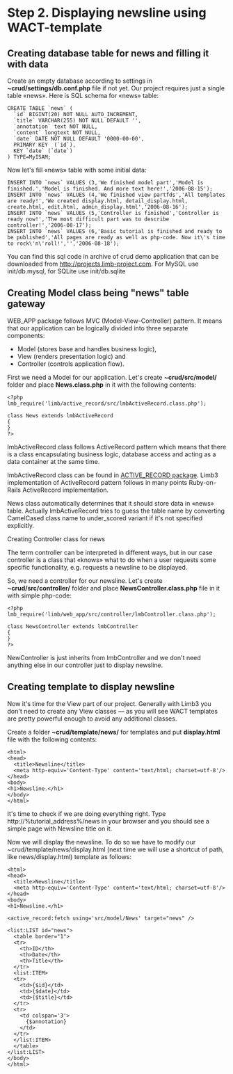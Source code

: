 # Step 2. Displaying newsline using WACT-template
## Creating database table for news and filling it with data

Create an empty database according to settings in **~crud/settings/db.conf.php** file if not yet. Our project requires just a single table «news». Here is SQL schema for «news» table:

    CREATE TABLE `news` (
      `id` BIGINT(20) NOT NULL AUTO_INCREMENT,
      `title` VARCHAR(255) NOT NULL DEFAULT '',
      `annotation` text NOT NULL,
      `content` longtext NOT NULL,
      `date` DATE NOT NULL DEFAULT '0000-00-00',
      PRIMARY KEY  (`id`),
      KEY `date` (`date`)
    ) TYPE=MyISAM;

Now let's fill «news» table with some initial data:

    INSERT INTO `news` VALUES (3,'We finished model part','Model is finished.','Model is finished. And more text here!','2006-08-15');
    INSERT INTO `news` VALUES (4,'We finished view partfds','All templates are ready!','We created display.html, detail_display.html, create.html, edit.html, admin_display.html','2006-08-16');
    INSERT INTO `news` VALUES (5,'Controller is finished','Controller is ready now!','The most difficult part was to describe controller!','2006-08-17');
    INSERT INTO `news` VALUES (6,'Basic tutorial is finished and ready to be published','All pages are ready as well as php-code. Now it\'s time to rock\'n\'roll!','','2006-08-18');
    
You can find this sql code in archive of crud demo application that can be downloaded from http://projects.limb-project.com. For MySQL use init/db.mysql, for SQLite use init/db.sqlite

## Creating Model class being "news" table gateway
WEB_APP package follows MVC (Model-View-Controller) pattern. It means that our application can be logically divided into three separate components:

* Model (stores base and handles business logic),
* View (renders presentation logic) and
* Controller (controls application flow).

First we need a Model for our application. Let's create **~crud/src/model/** folder and place **News.class.php** in it with the following contents:

    <?php
    lmb_require('limb/active_record/src/lmbActiveRecord.class.php');
 
    class News extends lmbActiveRecord
    {
    }
    ?>

lmbActiveRecord class follows ActiveRecord pattern which means that there is a class encapsulating business logic, database access and acting as a data container at the same time.

lmbActiveRecord class can be found in [ACTIVE_RECORD package](../../../../active_record/docs/en/active_record.md). Limb3 implementation of ActiveRecord pattern follows in many points Ruby-on-Rails ActiveRecord implementation.

News class automatically determines that it should store data in «news» table. Actually lmbActiveRecord tries to guess the table name by converting CamelCased class name to under_scored variant if it's not specified explicitly.

Creating Controller class for news

The term controller can be interpreted in different ways, but in our case controller is a class that «knows» what to do when a user requests some specific functionality, e.g. requests a newsline to be displayed.

So, we need a controller for our newsline. Let's create **~crud/src/controller/** folder and place **NewsController.class.php** file in it with simple php-code:

    <?php
    lmb_require('limb/web_app/src/controller/lmbController.class.php');
 
    class NewsController extends lmbController
    {
    }
    ?>

NewController is just inherits from lmbController and we don't need anything else in our controller just to display newsline.

## Creating template to display newsline
Now it's time for the View part of our project. Generally with Limb3 you don't need to create any View classes — as you will see WACT templates are pretty powerful enough to avoid any additional classes.

Create a folder **~crud/template/news/** for templates and put **display.html** file with the following contents:

    <html>
    <head>
      <title>Newsline</title>
      <meta http-equiv='Content-Type' content='text/html; charset=utf-8'/>
    </head>
    <body>
    <h1>Newsline.</h1>
    </body>
    </html>

It's time to check if we are doing everything right. Type http://%tutorial_address%/news in your browser and you should see a simple page with Newsline title on it.

Now we will display the newsline. To do so we have to modify our ~crud/template/news/display.html (next time we will use a shortcut of path, like news/display.html) template as follows:

    <html>
    <head>
      <title>Newsline</title>
      <meta http-equiv='Content-Type' content='text/html; charset=utf-8'/>
    </head>
    <body>
    <h1>Newsline.</h1>
 
    <active_record:fetch using='src/model/News' target="news" />
 
    <list:LIST id="news">
      <table border="1">
      <tr>
        <th>ID</th>
        <th>Date</th>
        <th>Title</th>
      </tr>
      <list:ITEM>
      <tr>
        <td>{$id}</td>
        <td>{$date}</td>
        <td>{$title}</td>
      </tr>
      <tr>
        <td colspan='3'>
          {$annotation}
        </td>
      </tr>
      </list:ITEM>
      </table>
    </list:LIST>
    </body>
    </html>
